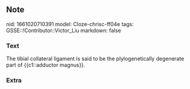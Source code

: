 ## Note
nid: 1661020710391
model: Cloze-chrisc-ff04e
tags: GSSE::!Contributor::Victor_Liu
markdown: false

### Text
The tibial collateral ligament is said to be the plylogenetically degenerate part of {{c1::adductor magnus}}.

### Extra

